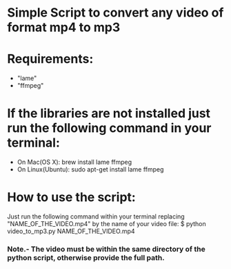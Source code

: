 # Simple Script to convert any video of format mp4 to mp3
 
# Requirements:
 - "lame"
 - "ffmpeg"
 
# If the libraries are not installed just run the following command in your terminal:
- On Mac(OS X): brew install lame ffmpeg
- On Linux(Ubuntu): sudo apt-get install lame ffmpeg
 
# How to use the script:
Just run the following command within your terminal replacing "NAME_OF_THE_VIDEO.mp4" by the name of your video file:
$ python video_to_mp3.py NAME_OF_THE_VIDEO.mp4
 
### Note.- The video must be within the same directory of the python script, otherwise provide the full path.
